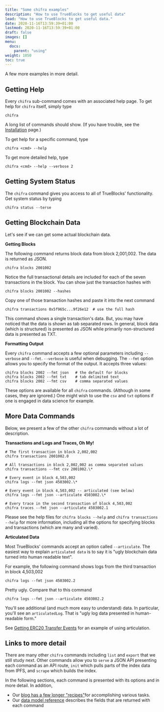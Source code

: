 ```yaml
---
title: "Some chifra examples"
description: "How to use TrueBlocks to get useful data"
lead: "How to use TrueBlocks to get useful data."
date: 2020-11-16T13:59:39+01:00
lastmod: 2020-11-16T13:59:39+01:00
draft: false
images: []
menu:
  docs:
    parent: "using"
weight: 1050
toc: true
---
```


A few more examples in more detail.

## Getting Help

Every `chifra` sub-command comes with an associated help page. To get help for `chifra` itself, simply type

```shell
chifra
```

A long list of commands should show. (If you have trouble, see the [Installation](/docs/prologue/installing-trueblocks/) page.)

To get help for a specific command, type

```shell
chifra <cmd> --help
```

To get more detailed help, type

```shell
chifra <cmd> --help --verbose 2
```

## Getting System Status

The `chifra` command gives you access to all of TrueBlocks' functionality. Get system status by typing

```shell
chifra status --terse
```

## Getting Blockchain Data

Let's see if we can get some actual blockchain data.

**Getting Blocks**

The following command returns block data from block 2,001,002. The data is returned as JSON.

```shell
chifra blocks 2001002
```

Notice the full transactional details are included for each of the seven transactions in the block. You can show just the transaction hashes with

```shell
chifra blocks 2001002 --hashes
```

Copy one of those transaction hashes and paste it into the next command

```shell
chifra transactions 0x5f965c...9f26e12  # use the full hash
```

This command shows a single transaction's data. But, you may have noticed that the data is shown as tab separated rows. In general, block data (which is structured) is presented as JSON while primarily non-structured data is presented as TXT.

**Formatting Output**

Every `chifra` command accepts a few optional parameters including `--verbose` and `--fmt`. `--verbose` is useful when debugging. The `--fmt` option allows you to specify the format of the output. It accepts three values:

```shell
chifra blocks 2002 --fmt json   # the default for blocks
chifra blocks 2002 --fmt txt    # tab delimited text
chifra blocks 2002 --fmt csv    # comma separated values
```

These options are available for all `chifra` commands. (Although in some cases, they are ignored.) One might wish to use the `csv` and `txt` options if one is engaged in data science for example.

## More Data Commands

Below, we present a few of the other `chifra` commands without a lot of description.

**Transactions and Logs and Traces, Oh My!**

```shell
# The first transaction in block 2,002,002
chifra transactions 2001002.0

# All transactions in block 2,002,002 as comma separated values
chifra transactions --fmt csv 2001002.\*

# Every event in block 4,503,002
chifra logs --fmt json 4503002.\*

# Every event in block 4,503,002 -- articulated (see below)
chifra logs --fmt json --articulate 4503002.\*

# Every trace in the second transaction of block 4,503,002
chifra traces --fmt json --articulate 4503002.1

```

Please see the help files for `chifra blocks --help` and `chifra transactions --help` for more information, including all the options for specifying blocks and transactions (which are many and varied).

**Articulated Data**

Most TrueBlocks' commands accept an option called `--articulate`. The easiest way to explain `articulated data` is to say it is "ugly blockchain data turned into human readable text".

For example, the following command shows logs from the third transaction in block 4,503,002

```shell
chifra logs --fmt json 4503002.2
```

Pretty ugly. Compare that to this command

```shell
chifra logs --fmt json --articulate 4503002.2
```

You'll see additional (and much more easy to understand) data. In particular, you'll see an `articulatedLog`. That is "ugly log data presented in human-readable form."

See [Getting ERC20 Transfer Events](/blog/recipe-getting-erc20-transfer-events/) for an example of using articulation.

## Links to more detail

There are many other `chifra` commands including `list` and `export` that we still study next. Other commands allow you to `serve` a JSON API presenting each command as an API route, `init` which pulls parts of the index data from IPFS, and `scrape` which builds the index.

In the following sections, each command is presented with its options and in more detail. In addition,

* Our [blog has a few longer "recipes"](/blog/recipes)for accomplishing various tasks.
* Our [data model reference](/data-model/intro/) describes the fields that are returned with each command



